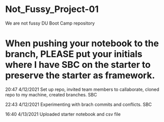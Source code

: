 # Not_Fussy_Project-01
We are not fussy DU Boot Camp repository
# When pushing your notebook to the branch, PLEASE put your initials where I have SBC on the starter to preserve the starter as framework.
20:47 4/12/2021 Set up repo, invited team members to callaborate, cloned repo to my machine, created branches. SBC

22:43 4/12/2021 Experimenting with brach commits and conflicts. SBC

16:40 4/13/2021 Uploaded starter notebook and csv file
